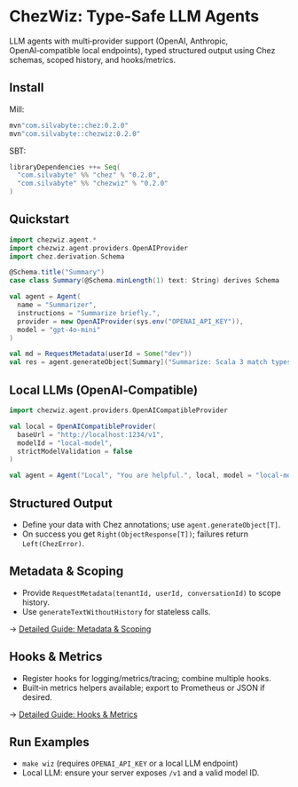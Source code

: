 # ChezWiz: Type‑Safe LLM Agents

LLM agents with multi‑provider support (OpenAI, Anthropic, OpenAI‑compatible local endpoints), typed structured output using Chez schemas, scoped history, and hooks/metrics.

## Install

Mill:

```scala
mvn"com.silvabyte::chez:0.2.0"
mvn"com.silvabyte::chezwiz:0.2.0"
```

SBT:

```scala
libraryDependencies ++= Seq(
  "com.silvabyte" %% "chez" % "0.2.0",
  "com.silvabyte" %% "chezwiz" % "0.2.0"
)
```

## Quickstart

```scala
import chezwiz.agent.*
import chezwiz.agent.providers.OpenAIProvider
import chez.derivation.Schema

@Schema.title("Summary")
case class Summary(@Schema.minLength(1) text: String) derives Schema

val agent = Agent(
  name = "Summarizer",
  instructions = "Summarize briefly.",
  provider = new OpenAIProvider(sys.env("OPENAI_API_KEY")),
  model = "gpt-4o-mini"
)

val md = RequestMetadata(userId = Some("dev"))
val res = agent.generateObject[Summary]("Summarize: Scala 3 match types.", md)
```

## Local LLMs (OpenAI‑Compatible)

```scala
import chezwiz.agent.providers.OpenAICompatibleProvider

val local = OpenAICompatibleProvider(
  baseUrl = "http://localhost:1234/v1",
  modelId = "local-model",
  strictModelValidation = false
)

val agent = Agent("Local", "You are helpful.", local, model = "local-model")
```

## Structured Output

- Define your data with Chez annotations; use `agent.generateObject[T]`.
- On success you get `Right(ObjectResponse[T])`; failures return `Left(ChezError)`.

## Metadata & Scoping

- Provide `RequestMetadata(tenantId, userId, conversationId)` to scope history.
- Use `generateTextWithoutHistory` for stateless calls.

→ [Detailed Guide: Metadata & Scoping](./chezwiz/metadata-and-scoping.md)

## Hooks & Metrics

- Register hooks for logging/metrics/tracing; combine multiple hooks.
- Built‑in metrics helpers available; export to Prometheus or JSON if desired.

→ [Detailed Guide: Hooks & Metrics](./chezwiz/hooks-and-metrics.md)

## Run Examples

- `make wiz` (requires `OPENAI_API_KEY` or a local LLM endpoint)
- Local LLM: ensure your server exposes `/v1` and a valid model ID.
